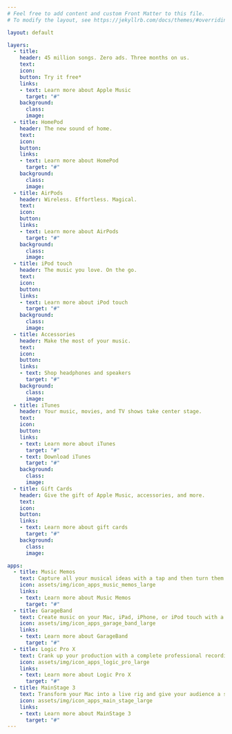 ```yaml
---
# Feel free to add content and custom Front Matter to this file.
# To modify the layout, see https://jekyllrb.com/docs/themes/#overriding-theme-defaults

layout: default

layers:
  - title:
    header: 45 million songs. Zero ads. Three months on us.
    text:
    icon:
    button: Try it free*
    links:
    - text: Learn more about Apple Music
      target: "#"
    background:
      class:
      image:
  - title: HomePod
    header: The new sound of home.
    text:
    icon:
    button:
    links:
    - text: Learn more about HomePod
      target: "#"
    background:
      class:
      image:
  - title: AirPods
    header: Wireless. Effortless. Magical.
    text:
    icon:
    button:
    links:
    - text: Learn more about AirPods
      target: "#"
    background:
      class:
      image:
  - title: iPod touch
    header: The music you love. On the go.
    text:
    icon:
    button:
    links:
    - text: Learn more about iPod touch
      target: "#"
    background:
      class:
      image:
  - title: Accessories
    header: Make the most of your music.
    text:
    icon:
    button:
    links:
    - text: Shop headphones and speakers
      target: "#"
    background:
      class:
      image:
  - title: iTunes
    header: Your music, movies, and TV shows take center stage.
    text:
    icon:
    button:
    links:
    - text: Learn more about iTunes
      target: "#"
    - text: Download iTunes
      target: "#"
    background:
      class:
      image:
  - title: Gift Cards
    header: Give the gift of Apple Music, accessories, and more.
    text:
    icon:
    button:
    links:
    - text: Learn more about gift cards
      target: "#"
    background:
      class:
      image:

apps:
  - title: Music Memos
    text: Capture all your musical ideas with a tap and then turn them into something great.
    icon: assets/img/icon_apps_music_memos_large
    links:
    - text: Learn more about Music Memos
      target: "#"
  - title: GarageBand
    text: Create music on your Mac, iPad, iPhone, or iPod touch with a wide range of instruments.
    icon: assets/img/icon_apps_garage_band_large
    links:
    - text: Learn more about GarageBand
      target: "#"
  - title: Logic Pro X
    text: Crank up your production with a complete professional recording studio right on your Mac.
    icon: assets/img/icon_apps_logic_pro_large
    links:
    - text: Learn more about Logic Pro X
      target: "#"
  - title: MainStage 3
    text: Transform your Mac into a live rig and give your audience a show they won’t forget.
    icon: assets/img/icon_apps_main_stage_large
    links:
    - text: Learn more about MainStage 3
      target: "#"
---
```


<!-- Write html or markdown here -->

<!-- Steps
1. Create full html page here
2. Convert site to front matter and layouts -->
